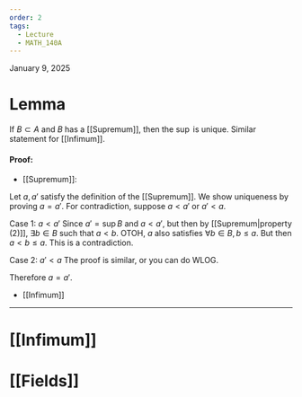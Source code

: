 ```yaml
---
order: 2
tags:
  - Lecture
  - MATH_140A
---
```


January 9, 2025

# Lemma
If $B \subset A$ and $B$ has a [[Supremum]], then the $\sup$ is unique. Similar statement for [[Infimum]]. 


#### Proof:
- [[Supremum]]:

Let $a, a'$ satisfy the definition of the [[Supremum]]. We show uniqueness by proving $a = a'$. For contradiction, suppose $a < a'$ or $a' < a$. 

Case 1: $a < a'$
Since $a' = \sup B$ and $a < a'$, but then by [[Supremum|property (2)]], $\exists b \in B$ such that $a < b$. OTOH, $a$ also satisfies $\forall b \in B, b \leq a$. But then $a < b \leq a$. This is a contradiction.

Case 2: $a' < a$
The proof is similar, or you can do WLOG.

Therefore $a = a'$.


- [[Infimum]] 

---
# [[Infimum]]
# [[Fields]] 